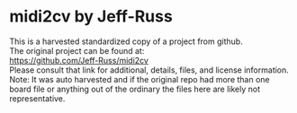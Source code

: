 
# midi2cv by Jeff-Russ  
This is a harvested standardized copy of a project from github.  
The original project can be found at:  
https://github.com/Jeff-Russ/midi2cv  
Please consult that link for additional, details, files, and license information.  
Note: It was auto harvested and if the original repo had more than one board file or anything out of the ordinary the files here are likely not representative.  
    